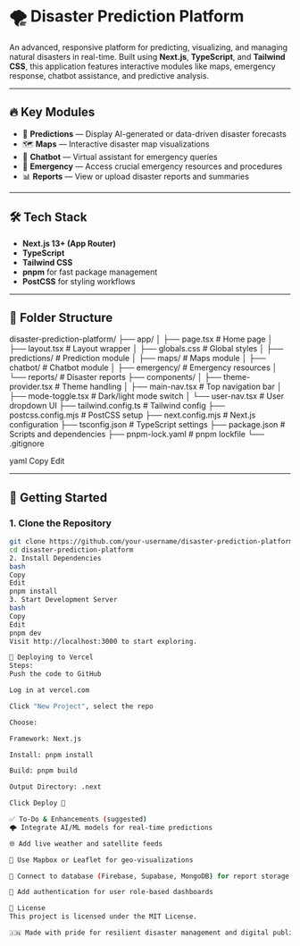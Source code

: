# 🌪️ Disaster Prediction Platform

An advanced, responsive platform for predicting, visualizing, and managing natural disasters in real-time. Built using **Next.js**, **TypeScript**, and **Tailwind CSS**, this application features interactive modules like maps, emergency response, chatbot assistance, and predictive analysis.

---

## 🔥 Key Modules

- 📍 **Predictions** — Display AI-generated or data-driven disaster forecasts
- 🗺️ **Maps** — Interactive disaster map visualizations
- 🤖 **Chatbot** — Virtual assistant for emergency queries
- 🚨 **Emergency** — Access crucial emergency resources and procedures
- 📊 **Reports** — View or upload disaster reports and summaries

---

## 🛠️ Tech Stack

- **Next.js 13+ (App Router)**
- **TypeScript**
- **Tailwind CSS**
- **pnpm** for fast package management
- **PostCSS** for styling workflows

---

## 📁 Folder Structure

disaster-prediction-platform/
├── app/
│ ├── page.tsx # Home page
│ ├── layout.tsx # Layout wrapper
│ ├── globals.css # Global styles
│ ├── predictions/ # Prediction module
│ ├── maps/ # Maps module
│ ├── chatbot/ # Chatbot module
│ ├── emergency/ # Emergency resources
│ └── reports/ # Disaster reports
├── components/
│ ├── theme-provider.tsx # Theme handling
│ ├── main-nav.tsx # Top navigation bar
│ ├── mode-toggle.tsx # Dark/light mode switch
│ └── user-nav.tsx # User dropdown UI
├── tailwind.config.ts # Tailwind config
├── postcss.config.mjs # PostCSS setup
├── next.config.mjs # Next.js configuration
├── tsconfig.json # TypeScript settings
├── package.json # Scripts and dependencies
├── pnpm-lock.yaml # pnpm lockfile
└── .gitignore

yaml
Copy
Edit

---

## 🚀 Getting Started

### 1. Clone the Repository

```bash
git clone https://github.com/your-username/disaster-prediction-platform.git
cd disaster-prediction-platform
2. Install Dependencies
bash
Copy
Edit
pnpm install
3. Start Development Server
bash
Copy
Edit
pnpm dev
Visit http://localhost:3000 to start exploring.

🚀 Deploying to Vercel
Steps:
Push the code to GitHub

Log in at vercel.com

Click "New Project", select the repo

Choose:

Framework: Next.js

Install: pnpm install

Build: pnpm build

Output Directory: .next

Click Deploy 🚀

✅ To-Do & Enhancements (suggested)
🌩 Integrate AI/ML models for real-time predictions

🌐 Add live weather and satellite feeds

🧭 Use Mapbox or Leaflet for geo-visualizations

🧾 Connect to database (Firebase, Supabase, MongoDB) for report storage

🔐 Add authentication for user role-based dashboards

📄 License
This project is licensed under the MIT License.

🇮🇳 Made with pride for resilient disaster management and digital public good.
